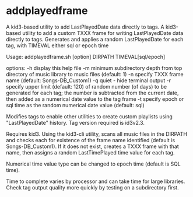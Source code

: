 # addplayedframe
A kid3-based utility to add LastPlayedDate data directly to tags.
A kid3-based utility to add a custom TXXX frame for writing LastPlayedDate data directly to tags.
Generates and applies a random LastPlayedDate for each tag, with TIMEVAL either sql or epoch time

Usage: addplayedframe.sh [option] DIRPATH TIMEVAL[sql/epoch]

options:
-h display this help file
-m minimum subdirectory depth from top directory of music library to music files (default: 1)
-n specify TXXX frame name (default: Songs-DB_Custom1)
-q quiet - hide terminal output
-r specify upper limit (default: 120) of random number (of days) to be generated for each tag;
   the number is subtracted from the current date, then added as a numerical date value to the tag
   frame
-t specify epoch or sql time as the random numerical date value (default: sql)

Modifies tags to enable other utilities to create custom playlists using "LastPlayedDate" history.
Tag version required is id3v2.3.

Requires kid3. Using the kid3-cli utility, scans all music files in the DIRPATH and checks each 
for existence of the frame name identified (default is Songs-DB_Custom1). If it does not exist,
creates a TXXX frame with that name, then assigns a random LastTimePlayed time value for each tag.

Numerical time value type can be changed to epoch time (default is SQL time).

Time to complete varies by processor and can take time for large libraries. Check tag output
quality more quickly by testing on a subdirectory first.

